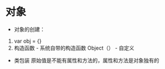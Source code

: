 # 对象
  - 对象的创建：
  1. var obj = {}
  2. 构造函数
    - 系统自带的构造函数 Object（）
    - 自定义

  -  类包装
     原始值是不能有属性和方法的，属性和方法是对象独有的